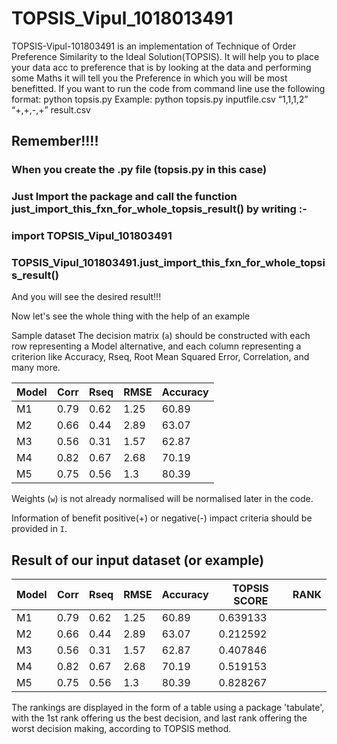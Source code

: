 # TOPSIS_Vipul_1018013491 #
TOPSIS-Vipul-101803491 is an implementation of Technique of Order Preference Similarity to the Ideal Solution(TOPSIS).
It will help you to place your data acc to preference that is by looking at the data and performing some Maths it will tell you the Preference in which you will be most benefitted. 
If you want to run the code from command line use the following format: 
python topsis.py <InputDataFile> <Weights> <Impacts> <ResultFileName>
Example: python topsis.py inputfile.csv “1,1,1,2” “+,+,-,+” result.csv
 
## Remember!!!! ##
### When you create the .py file (topsis.py in this case) ###
### Just Import the package and call the function just_import_this_fxn_for_whole_topsis_result() by writing :- ###

### import TOPSIS_Vipul_101803491 ###
### TOPSIS_Vipul_101803491.just_import_this_fxn_for_whole_topsis_result() ###

And you will see the desired result!!!

Now let's see the whole thing with the help of an example

Sample dataset
The decision matrix (`a`) should be constructed with each row representing a Model alternative, and each column representing a criterion like Accuracy, Rseq, Root Mean Squared Error, Correlation, and many more.

Model | Corr | Rseq | RMSE | Accuracy
------------ | ------------- | ------------ | ------------- | ------------
M1 |	0.79 | 0.62	| 1.25 | 60.89
M2 |  0.66 | 0.44	| 2.89 | 63.07
M3 |	0.56 | 0.31	| 1.57 | 62.87
M4 |	0.82 | 0.67	| 2.68 | 70.19
M5 |	0.75 | 0.56	| 1.3	 | 80.39

Weights (`w`) is not already normalised will be normalised later in the code.

Information of benefit positive(+) or negative(-) impact criteria should be provided in `I`.

## Result of our input dataset (or example) ##
Model | Corr | Rseq | RMSE | Accuracy | TOPSIS SCORE | RANK
------------ | ------------- | ------------ | ------------- | ------------ | ------------ | ------------
M1 |	0.79 | 0.62	| 1.25 | 60.89 | 0.639133
M2 |  0.66 | 0.44	| 2.89 | 63.07 | 0.212592
M3 |	0.56 | 0.31	| 1.57 | 62.87 | 0.407846
M4 |	0.82 | 0.67	| 2.68 | 70.19 | 0.519153
M5 |	0.75 | 0.56	| 1.3  | 80.39 | 0.828267

The rankings are displayed in the form of a table using a package 'tabulate', with the 1st rank offering us the best 
decision, and last rank offering the worst decision making, according to TOPSIS method.
